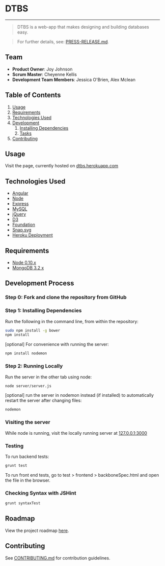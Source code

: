 # DTBS
---------------------------------

> DTBS is a web-app that makes designing and building databases easy.

> For further details, see: [PRESS-RELEASE.md](PRESS-RELEASE.md).

## Team

  - __Product Owner__: Joy Johnson
  - __Scrum Master__: Cheyenne Kellis
  - __Development Team Members__: Jessica O'Brien, Alex Mclean

## Table of Contents

1. [Usage](#Usage)
1. [Requirements](#requirements)
1. [Technologies Used](#technologies-used)
1. [Development](#development)
    1. [Installing Dependencies](#installing-dependencies)
    1. [Tasks](#tasks)
1. [Contributing](#contributing)

## Usage

Visit the page, currently hosted on [dtbs.herokuapp.com](http://dtbs.herokuapp.com/)

## Technologies Used

- [Angular](http://angularjs.org)
- [Node](https://nodejs.org/)
- [Express](http://expressjs.com/)
- [MySQL](https://www.mysql.com)
- [jQuery](http://jquery.com)
- [D3](http://d3js.org)
- [Foundation](http://foundation.zurb.com/)
- [Snap.svg](http://snapsvg.io/)
- [Heroku Deployment](https://www.heroku.com/)

## Requirements

- [Node 0.10.x](https://nodejs.org/en/download/)
- [MongoDB 3.2 x](https://www.mongodb.org/)

## Development Process

### Step 0: Fork and clone the repository from GitHub

### Step 1: Installing Dependencies

Run the following in the command line, from within the repository:

```sh
sudo npm install -g bower
npm install
```

[optional] For convenience with running the server:
```sh
npm install nodemon
```

### Step 2: Running Locally

Run the server in the other tab using node:

```sh
node server/server.js
```

[optional] run the server in nodemon instead (if installed) to automatically restart the server after changing files:

```sh
nodemon
```

### Visiting the server

While node is running, visit the locally running server at [127.0.0.1:3000](127.0.0.1:3000)

### Testing

To run backend tests:
```sh
grunt test
```
To run front end tests, go to test > frontend > backboneSpec.html and open the file in the browser.

### Checking Syntax with JSHint

```sh
grunt syntaxTest
```

## Roadmap

View the project roadmap [here](ROADMAP.md).

## Contributing

See [CONTRIBUTING.md](CONTRIBUTING.md) for contribution guidelines.
